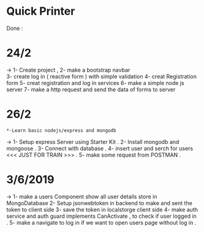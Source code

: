 # Quick Printer
Done : 

# 24/2
->
    1- Create project , 
    2- make a bootstrap navbar  
    3- create log in ( reactive form ) with simple validation 
    4- creat Registration form 
    5- creat registration and log in  services
    6- make a simple node js server 
    7- make a http request and send the data of forms to server 



# 26/2 
    *-Learn basic nodejs/express and mongodb
-> 
    1- Setup express Server using Starter Kit . 
    2- Install mongodb and mongoose .
    3- Connect with database .
    4- insert user and serch for users <<< JUST FOR TRAIN >>> .
    5- make some request from POSTMAN . 
    
# 3/6/2019 
->
    1- make a users Component show all user details store in MongoDatabase 
    2- Setup jsonwebtoken in backend to make and sent the token to client side
    3- save the token in localstorge client side 
    4- make auth service and auth guard implements CanActivate , to check if user logged in .
    5- make a navigate to log in if we want to open users page without log in . 
